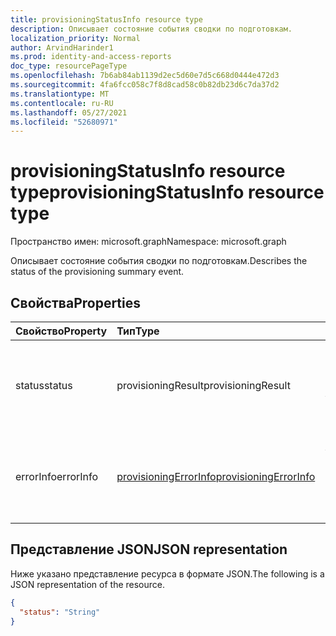 ```yaml
---
title: provisioningStatusInfo resource type
description: Описывает состояние события сводки по подготовкам.
localization_priority: Normal
author: ArvindHarinder1
ms.prod: identity-and-access-reports
doc_type: resourcePageType
ms.openlocfilehash: 7b6ab84ab1139d2ec5d60e7d5c668d0444e472d3
ms.sourcegitcommit: 4fa6fcc058c7f8d8cad58c0b82db23d6c7da37d2
ms.translationtype: MT
ms.contentlocale: ru-RU
ms.lasthandoff: 05/27/2021
ms.locfileid: "52680971"
---
```

# <a name="provisioningstatusinfo-resource-type"></a><span data-ttu-id="6c6b4-103">provisioningStatusInfo resource type</span><span class="sxs-lookup"><span data-stu-id="6c6b4-103">provisioningStatusInfo resource type</span></span>

<span data-ttu-id="6c6b4-104">Пространство имен: microsoft.graph</span><span class="sxs-lookup"><span data-stu-id="6c6b4-104">Namespace: microsoft.graph</span></span>


<span data-ttu-id="6c6b4-105">Описывает состояние события сводки по подготовкам.</span><span class="sxs-lookup"><span data-stu-id="6c6b4-105">Describes the status of the provisioning summary event.</span></span> 

## <a name="properties"></a><span data-ttu-id="6c6b4-106">Свойства</span><span class="sxs-lookup"><span data-stu-id="6c6b4-106">Properties</span></span>

| <span data-ttu-id="6c6b4-107">Свойство</span><span class="sxs-lookup"><span data-stu-id="6c6b4-107">Property</span></span>     | <span data-ttu-id="6c6b4-108">Тип</span><span class="sxs-lookup"><span data-stu-id="6c6b4-108">Type</span></span>        | <span data-ttu-id="6c6b4-109">Описание</span><span class="sxs-lookup"><span data-stu-id="6c6b4-109">Description</span></span> |
|:-------------|:------------|:------------|
|<span data-ttu-id="6c6b4-110">status</span><span class="sxs-lookup"><span data-stu-id="6c6b4-110">status</span></span>|<span data-ttu-id="6c6b4-111">provisioningResult</span><span class="sxs-lookup"><span data-stu-id="6c6b4-111">provisioningResult</span></span>| <span data-ttu-id="6c6b4-112">Возможные значения: `success`, `warning`, `failure`, `skipped`, `unknownFutureValue`.</span><span class="sxs-lookup"><span data-stu-id="6c6b4-112">Possible values are: `success`, `warning`, `failure`, `skipped`, `unknownFutureValue`.</span></span>|
|<span data-ttu-id="6c6b4-113">errorInfo</span><span class="sxs-lookup"><span data-stu-id="6c6b4-113">errorInfo</span></span>|[<span data-ttu-id="6c6b4-114">provisioningErrorInfo</span><span class="sxs-lookup"><span data-stu-id="6c6b4-114">provisioningErrorInfo</span></span>](provisioningErrorInfo.md)| <span data-ttu-id="6c6b4-115">Если состояние не успешно или пропущенные сведения об ошибке содержатся в этом.</span><span class="sxs-lookup"><span data-stu-id="6c6b4-115">If status is not success/ skipped details for the error are contained in this.</span></span>|

## <a name="json-representation"></a><span data-ttu-id="6c6b4-116">Представление JSON</span><span class="sxs-lookup"><span data-stu-id="6c6b4-116">JSON representation</span></span>

<span data-ttu-id="6c6b4-117">Ниже указано представление ресурса в формате JSON.</span><span class="sxs-lookup"><span data-stu-id="6c6b4-117">The following is a JSON representation of the resource.</span></span>

<!-- {
  "blockType": "resource",
  "optionalProperties": [

  ],
  "@odata.type": "microsoft.graph.provisioningStatusInfo",
  "baseType": null
}-->

```json
{
  "status": "String"
}
```

<!-- uuid: 16cd6b66-4b1a-43a1-adaf-3a886856ed98
2019-02-04 14:57:30 UTC -->
<!-- {
  "type": "#page.annotation",
  "description": "provisioningStatusInfo resource",
  "keywords": "",
  "section": "documentation",
  "tocPath": ""
}-->


